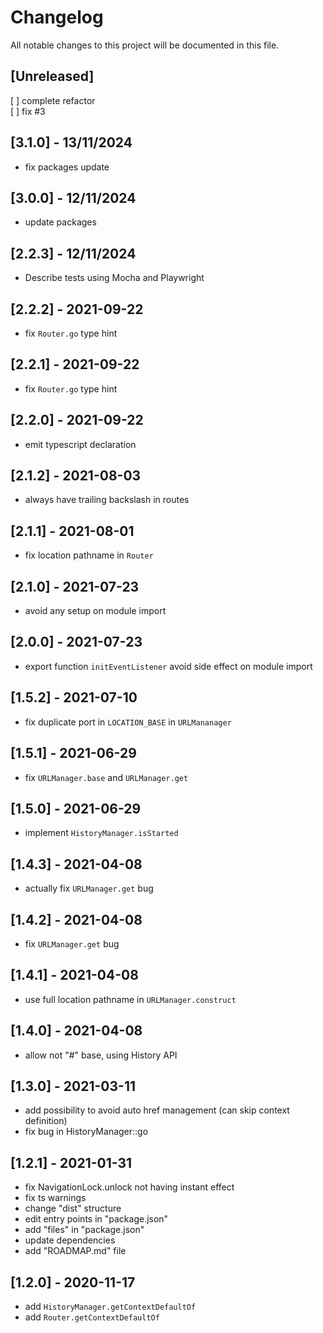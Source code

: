 # Changelog
All notable changes to this project will be documented in this file.

## [Unreleased]
[ ] complete refactor  
[ ] fix #3  

## [3.1.0] - 13/11/2024
- fix packages update

## [3.0.0] - 12/11/2024
- update packages

## [2.2.3] - 12/11/2024
- Describe tests using Mocha and Playwright

## [2.2.2] - 2021-09-22
- fix `Router.go` type hint

## [2.2.1] - 2021-09-22
- fix `Router.go` type hint

## [2.2.0] - 2021-09-22
- emit typescript declaration

## [2.1.2] - 2021-08-03
- always have trailing backslash in routes

## [2.1.1] - 2021-08-01
- fix location pathname in `Router`

## [2.1.0] - 2021-07-23
- avoid any setup on module import

## [2.0.0] - 2021-07-23
- export function `initEventListener` avoid side effect on module import

## [1.5.2] - 2021-07-10
- fix duplicate port in `LOCATION_BASE` in `URLMananager`

## [1.5.1] - 2021-06-29
- fix `URLManager.base` and `URLManager.get`

## [1.5.0] - 2021-06-29
- implement `HistoryManager.isStarted`

## [1.4.3] - 2021-04-08
- actually fix `URLManager.get` bug

## [1.4.2] - 2021-04-08
- fix `URLManager.get` bug

## [1.4.1] - 2021-04-08
- use full location pathname in `URLManager.construct`

## [1.4.0] - 2021-04-08
- allow not "#" base, using History API

## [1.3.0] - 2021-03-11
- add possibility to avoid auto href management (can skip context definition)
- fix bug in HistoryManager::go

## [1.2.1] - 2021-01-31
- fix NavigationLock.unlock not having instant effect
- fix ts warnings
- change "dist" structure
- edit entry points in "package.json"
- add "files" in "package.json"
- update dependencies
- add "ROADMAP.md" file

## [1.2.0] - 2020-11-17
- add `HistoryManager.getContextDefaultOf`
- add `Router.getContextDefaultOf`